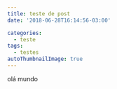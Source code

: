 ```yaml
---
title: teste de post
date: '2018-06-28T16:14:56-03:00'

categories:
  - teste
tags:
  - testes
autoThumbnailImage: true
---
```

olá mundo
